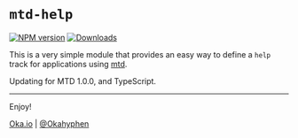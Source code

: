 # `mtd-help`

[![NPM version][npm-image]][npm-url] [![Downloads][npm-downloads]][npm-url]

This is a very simple module that provides an easy way to define a `help` track for applications using [mtd][mtd].

Updating for MTD 1.0.0, and TypeScript.

---

Enjoy!

[Oka.io](http://oka.io/) | [@Okahyphen](https://twitter.com/Okahyphen)

[npm-url]: https://www.npmjs.com/package/mtd-help
[npm-image]: http://img.shields.io/npm/v/mtd-help.svg
[npm-downloads]: http://img.shields.io/npm/dm/mtd-help.svg

[mtd]: https://github.com/Okahyphen/mtd
